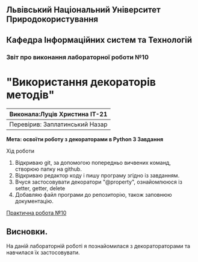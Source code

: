 ## Львівський Національний Університет Природокористування
## Кафедра Інформаційних систем та Технологій



### Звіт про виконання лабораторної роботи №10
# "Використання декораторів методів"



| Виконала:Луців Христина ІТ-21|
|----------------------------------------------|
| Перевірив: Заплатинський Назар               |




**Мета: освоїти роботу з декораторами в Python 3
Завдання**


Хід роботи
1. Відкриваю git, за допомогою попередньо вичвених команд, створюю папку на github.
2. Відкриваю редактор коду і пишу програму згідно із завданням.
3. Вчуся застосовувати декоратори "@property", ознайомлююся із setter, getter, delete
4. Добавляю файл програми до репозиторію, також заповнюю документацію.

[Практична робота №10](./lab-10.py)

## Висновки. 

На даній лабораторній роботі я познайомилася з декоратораторами та навчилася їх застосовувати. 
